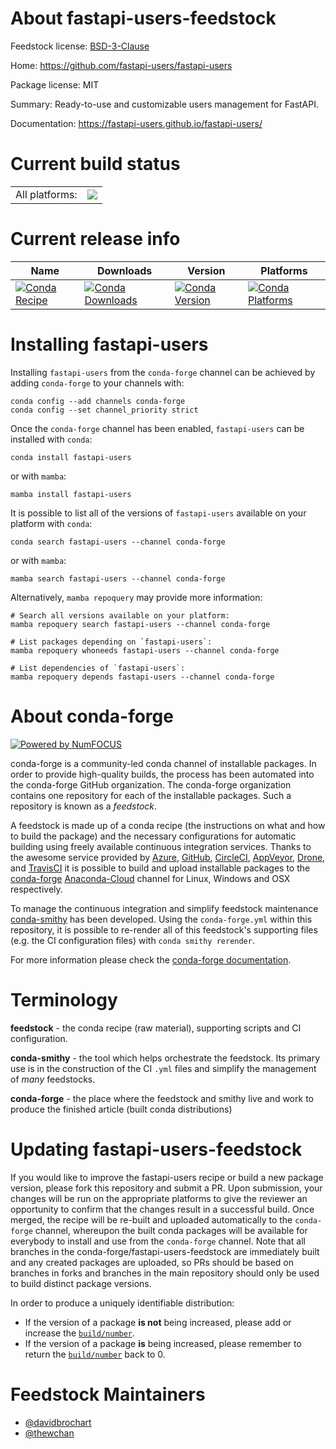 About fastapi-users-feedstock
=============================

Feedstock license: [BSD-3-Clause](https://github.com/conda-forge/fastapi-users-feedstock/blob/main/LICENSE.txt)

Home: https://github.com/fastapi-users/fastapi-users

Package license: MIT

Summary: Ready-to-use and customizable users management for FastAPI.

Documentation: https://fastapi-users.github.io/fastapi-users/

Current build status
====================


<table><tr><td>All platforms:</td>
    <td>
      <a href="https://dev.azure.com/conda-forge/feedstock-builds/_build/latest?definitionId=14039&branchName=main">
        <img src="https://dev.azure.com/conda-forge/feedstock-builds/_apis/build/status/fastapi-users-feedstock?branchName=main">
      </a>
    </td>
  </tr>
</table>

Current release info
====================

| Name | Downloads | Version | Platforms |
| --- | --- | --- | --- |
| [![Conda Recipe](https://img.shields.io/badge/recipe-fastapi--users-green.svg)](https://anaconda.org/conda-forge/fastapi-users) | [![Conda Downloads](https://img.shields.io/conda/dn/conda-forge/fastapi-users.svg)](https://anaconda.org/conda-forge/fastapi-users) | [![Conda Version](https://img.shields.io/conda/vn/conda-forge/fastapi-users.svg)](https://anaconda.org/conda-forge/fastapi-users) | [![Conda Platforms](https://img.shields.io/conda/pn/conda-forge/fastapi-users.svg)](https://anaconda.org/conda-forge/fastapi-users) |

Installing fastapi-users
========================

Installing `fastapi-users` from the `conda-forge` channel can be achieved by adding `conda-forge` to your channels with:

```
conda config --add channels conda-forge
conda config --set channel_priority strict
```

Once the `conda-forge` channel has been enabled, `fastapi-users` can be installed with `conda`:

```
conda install fastapi-users
```

or with `mamba`:

```
mamba install fastapi-users
```

It is possible to list all of the versions of `fastapi-users` available on your platform with `conda`:

```
conda search fastapi-users --channel conda-forge
```

or with `mamba`:

```
mamba search fastapi-users --channel conda-forge
```

Alternatively, `mamba repoquery` may provide more information:

```
# Search all versions available on your platform:
mamba repoquery search fastapi-users --channel conda-forge

# List packages depending on `fastapi-users`:
mamba repoquery whoneeds fastapi-users --channel conda-forge

# List dependencies of `fastapi-users`:
mamba repoquery depends fastapi-users --channel conda-forge
```


About conda-forge
=================

[![Powered by
NumFOCUS](https://img.shields.io/badge/powered%20by-NumFOCUS-orange.svg?style=flat&colorA=E1523D&colorB=007D8A)](https://numfocus.org)

conda-forge is a community-led conda channel of installable packages.
In order to provide high-quality builds, the process has been automated into the
conda-forge GitHub organization. The conda-forge organization contains one repository
for each of the installable packages. Such a repository is known as a *feedstock*.

A feedstock is made up of a conda recipe (the instructions on what and how to build
the package) and the necessary configurations for automatic building using freely
available continuous integration services. Thanks to the awesome service provided by
[Azure](https://azure.microsoft.com/en-us/services/devops/), [GitHub](https://github.com/),
[CircleCI](https://circleci.com/), [AppVeyor](https://www.appveyor.com/),
[Drone](https://cloud.drone.io/welcome), and [TravisCI](https://travis-ci.com/)
it is possible to build and upload installable packages to the
[conda-forge](https://anaconda.org/conda-forge) [Anaconda-Cloud](https://anaconda.org/)
channel for Linux, Windows and OSX respectively.

To manage the continuous integration and simplify feedstock maintenance
[conda-smithy](https://github.com/conda-forge/conda-smithy) has been developed.
Using the ``conda-forge.yml`` within this repository, it is possible to re-render all of
this feedstock's supporting files (e.g. the CI configuration files) with ``conda smithy rerender``.

For more information please check the [conda-forge documentation](https://conda-forge.org/docs/).

Terminology
===========

**feedstock** - the conda recipe (raw material), supporting scripts and CI configuration.

**conda-smithy** - the tool which helps orchestrate the feedstock.
                   Its primary use is in the construction of the CI ``.yml`` files
                   and simplify the management of *many* feedstocks.

**conda-forge** - the place where the feedstock and smithy live and work to
                  produce the finished article (built conda distributions)


Updating fastapi-users-feedstock
================================

If you would like to improve the fastapi-users recipe or build a new
package version, please fork this repository and submit a PR. Upon submission,
your changes will be run on the appropriate platforms to give the reviewer an
opportunity to confirm that the changes result in a successful build. Once
merged, the recipe will be re-built and uploaded automatically to the
`conda-forge` channel, whereupon the built conda packages will be available for
everybody to install and use from the `conda-forge` channel.
Note that all branches in the conda-forge/fastapi-users-feedstock are
immediately built and any created packages are uploaded, so PRs should be based
on branches in forks and branches in the main repository should only be used to
build distinct package versions.

In order to produce a uniquely identifiable distribution:
 * If the version of a package **is not** being increased, please add or increase
   the [``build/number``](https://docs.conda.io/projects/conda-build/en/latest/resources/define-metadata.html#build-number-and-string).
 * If the version of a package **is** being increased, please remember to return
   the [``build/number``](https://docs.conda.io/projects/conda-build/en/latest/resources/define-metadata.html#build-number-and-string)
   back to 0.

Feedstock Maintainers
=====================

* [@davidbrochart](https://github.com/davidbrochart/)
* [@thewchan](https://github.com/thewchan/)

